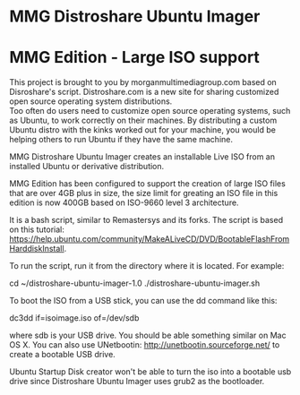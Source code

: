 MMG Distroshare Ubuntu Imager
=========================
MMG Edition - Large ISO support
=========================
This project is brought to you by morganmultimediagroup.com based on Disroshare's script.  Distroshare.com is 
a new site for sharing customized open source operating system distributions.  
Too often do users need to customize open source operating systems, 
such as Ubuntu, to work correctly on their machines.  By distributing 
a custom Ubuntu distro with the kinks worked out for your machine, you 
would be helping others to run Ubuntu if they have the same machine.



MMG Distroshare Ubuntu Imager creates an installable Live ISO from an installed 
Ubuntu or derivative distribution.

MMG Edition has been configured to support the creation of large ISO files that are over 4GB plus in size, the size limit for greating an ISO file in this edition is now 400GB based on ISO-9660 level 3 architecture.

It is a bash script, similar to Remastersys and its forks.  The script is 
based on this tutorial: https://help.ubuntu.com/community/MakeALiveCD/DVD/BootableFlashFromHarddiskInstall. 

To run the script, run it from the directory where it is located.  For example:


cd ~/distroshare-ubuntu-imager-1.0
./distroshare-ubuntu-imager.sh

To boot the ISO from a USB stick, you can use the dd command like this:

dc3dd if=isoimage.iso of=/dev/sdb

where sdb is your USB drive.  You should be able something similar on Mac OS X.
You can also use UNetbootin: http://unetbootin.sourceforge.net/ to create a 
bootable USB drive.

Ubuntu Startup Disk creator won't be able to turn the iso into a bootable 
usb drive since Distroshare Ubuntu Imager uses grub2 as the bootloader.

